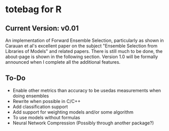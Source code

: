 totebag for R
=============

Current Version: v0.01
-------------

An implementation of Forward Ensemble Selection, particularly as shown in Carauan et al's excellent paper on the subject "Ensemble Selection from Libraries of Models" and related papers. There is still much to be done, the about-page is shown in the following section. Version 1.0 will be formally announced when I complete all the additional features.


To-Do
------
- Enable other metrics than accuracy to be usedas measurements when doing ensembles
- Rewrite when possible in C/C++
- Add classification support
- Add support for weighting models and/or some algorithm
- To use models without formulas
- Neural Network Compression (Possibly through another package?)
